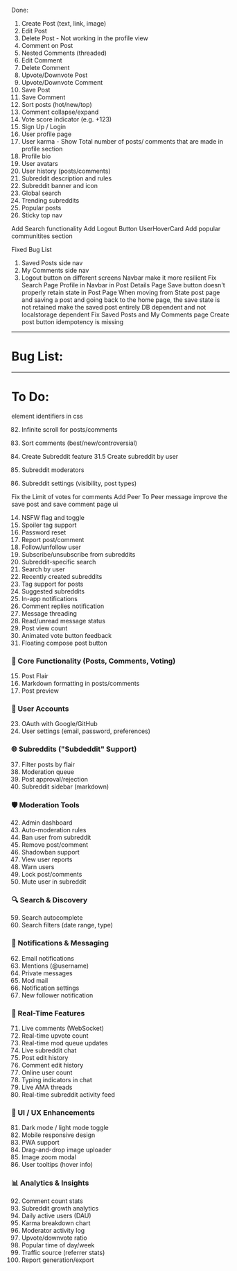 Done: 
1. Create Post (text, link, image)
2. Edit Post
3. Delete Post - Not working in the profile view
4. Comment on Post
5. Nested Comments (threaded)
6. Edit Comment
7. Delete Comment 
8. Upvote/Downvote Post
9. Upvote/Downvote Comment
10. Save Post
11. Save Comment
12. Sort posts (hot/new/top)
19. Comment collapse/expand
20. Vote score indicator (e.g. +123)
21. Sign Up / Login
24. User profile page
25. User karma - Show Total number of posts/ comments that are made in profile section
26. Profile bio
27. User avatars
29. User history (posts/comments)
32. Subreddit description and rules
33. Subreddit banner and icon
51. Global search
54. Trending subreddits
55. Popular posts
89. Sticky top nav

Add Search functionality
Add Logout Button
UserHoverCard
Add popular communitites section

Fixed Bug List
1. Saved Posts side nav 
2. My Comments side nav
3. Logout button on different screens 
Navbar make it more resilient
Fix Search Page
Profile in Navbar in Post Details Page
Save button doesn't properly retain state in Post Page
When moving from State post page and saving a post and going back to the home page, the save state is not retained
make the saved post entirely DB dependent and not localstorage dependent
Fix Saved Posts and My Comments page
Create post button idempotency is missing



__________________________________________________________________________________

# Bug List:


__________________________________________________________________________________
# To Do:
element identifiers in css


82. Infinite scroll for posts/comments
13. Sort comments (best/new/controversial)

31. Create Subreddit feature
31.5 Create subreddit by user
34. Subreddit moderators
35. Subreddit settings (visibility, post types)

Fix the Limit of votes for comments
Add Peer To Peer message
improve the save post and save comment page ui

14. NSFW flag and toggle
16. Spoiler tag support
22. Password reset
41. Report post/comment
30. Follow/unfollow user
36. Subscribe/unsubscribe from subreddits
52. Subreddit-specific search
53. Search by user
56. Recently created subreddits
57. Tag support for posts
58. Suggested subreddits
61. In-app notifications
67. Comment replies notification
69. Message threading
70. Read/unread message status
91. Post view count
88. Animated vote button feedback
90. Floating compose post button






### 🧱 Core Functionality (Posts, Comments, Voting)
15. Post Flair
17. Markdown formatting in posts/comments
18. Post preview

### 👥 User Accounts

23. OAuth with Google/GitHub
28. User settings (email, password, preferences)

### 🌐 Subreddits ("Subdeddit" Support)
37. Filter posts by flair
38. Moderation queue
39. Post approval/rejection
40. Subreddit sidebar (markdown)

### 🛡️ Moderation Tools

42. Admin dashboard
43. Auto-moderation rules
44. Ban user from subreddit
45. Remove post/comment
46. Shadowban support
47. View user reports
48. Warn users
49. Lock post/comments
50. Mute user in subreddit

### 🔍 Search & Discovery
59. Search autocomplete
60. Search filters (date range, type)

### 📩 Notifications & Messaging

62. Email notifications
63. Mentions (@username)
64. Private messages
65. Mod mail
66. Notification settings
68. New follower notification

### 💬 Real-Time Features

71. Live comments (WebSocket)
72. Real-time upvote count
73. Real-time mod queue updates
74. Live subreddit chat
75. Post edit history
76. Comment edit history
77. Online user count
78. Typing indicators in chat
79. Live AMA threads
80. Real-time subreddit activity feed

### 🎨 UI / UX Enhancements

81. Dark mode / light mode toggle
83. Mobile responsive design
84. PWA support
85. Drag-and-drop image uploader
86. Image zoom modal
87. User tooltips (hover info)

### 📊 Analytics & Insights

92. Comment count stats
93. Subreddit growth analytics
94. Daily active users (DAU)
95. Karma breakdown chart
96. Moderator activity log
97. Upvote/downvote ratio
98. Popular time of day/week
99. Traffic source (referrer stats)
100. Report generation/export
